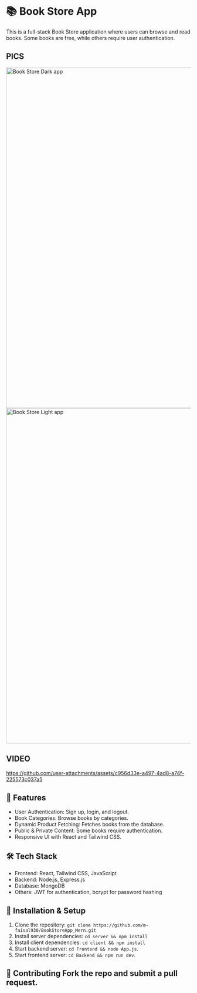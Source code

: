 # 📚 Book Store App 
   This is a full-stack Book Store application where users can browse and read books. Some books are free, while others require user authentication. 
   ## PICS
   <img width="925" alt="Book Store Dark app" src="https://github.com/user-attachments/assets/8b825af5-311a-4a19-92bc-ac4f24a13e32">
<img width="911" alt="Book Store Light app" src="https://github.com/user-attachments/assets/9c1ef649-1a67-459c-958c-886b8c357b12">


## VIDEO


https://github.com/user-attachments/assets/c956d33e-a497-4ad8-a74f-225573c037a5



## 🚀 Features 
- User Authentication: Sign up, login, and logout.
- Book Categories: Browse books by categories.
- Dynamic Product Fetching: Fetches books from the database.
- Public & Private Content: Some books require authentication.
- Responsive UI with React and Tailwind CSS.
## 🛠️ Tech Stack 
- Frontend: React, Tailwind CSS, JavaScript
- Backend: Node.js, Express.js
- Database: MongoDB
- Others: JWT for authentication, bcrypt for password hashing
## 📖 Installation & Setup 
1. Clone the repository: `git clone https://github.com/m-faisal930/BookStoreApp_Mern.git`
2. Install server dependencies: `cd server && npm install`
3. Install client dependencies: `cd client && npm install`
5. Start backend server: `cd Frontend && node App.js`.
6. Start frontend server: `cd Backend && npm run dev`.
## 🤝 Contributing Fork the repo and submit a pull request.

